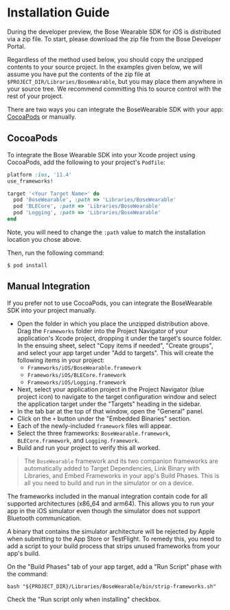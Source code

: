 # Installation Guide

During the developer preview, the Bose Wearable SDK for iOS is distributed via a zip file. To start, please download the zip file from the Bose Developer Portal.

Regardless of the method used below, you should copy the unzipped contents to your source project. In the examples given below, we will assume you have put the contents of the zip file at `$PROJECT_DIR/Libraries/BoseWearable`, but you may place them anywhere in your source tree. We recommend committing this to source control with the rest of your project.

There are two ways you can integrate the BoseWearable SDK with your app: [CocoaPods](https://cocoapods.org) or manually.

## CocoaPods

To integrate the Bose Wearable SDK into your Xcode project using CocoaPods, add the following to your project's `Podfile`:

```ruby
platform :ios, '11.4'
use_frameworks!

target '<Your Target Name>' do
  pod 'BoseWearable', :path => 'Libraries/BoseWearable'
  pod 'BLECore', :path => 'Libraries/BoseWearable'
  pod 'Logging', :path => 'Libraries/BoseWearable'
end
```

Note, you will need to change the `:path` value to match the installation location you chose above.

Then, run the following command:

```shell
$ pod install
```

## Manual Integration

If you prefer not to use CocoaPods, you can integrate the BoseWearable SDK into your project manually.

- Open the folder in which you place the unzipped distribution above. Drag the `Frameworks` folder into the Project Navigator of your application's Xcode project, dropping it under the target's source folder. In the ensuing sheet, select "Copy items if needed", "Create groups", and select your app target under "Add to targets". This will create the following items in your project:
    - `Frameworks/iOS/BoseWearable.framework`
    - `Frameworks/iOS/BLECore.framework`
    - `Frameworks/iOS/Logging.framework`
- Next, select your application project in the Project Navigator (blue project icon) to navigate to the target configuration window and select the application target under the "Targets" heading in the sidebar.
- In the tab bar at the top of that window, open the "General" panel.
- Click on the `+` button under the "Embedded Binaries" section.
- Each of the newly-included `framework` files will appear.
- Select the three frameworks: `BoseWearable.framework`, `BLECore.framework`, and `Logging.framework`.
- Build and run your project to verify this all worked.

> The `BoseWearable` framework and its two companion frameworks are automatically added to Target Dependencies, Link Binary with Libraries, and Embed Frameworks in your app's Build Phases. This is all you need to build and run in the simulator or on a device.

The frameworks included in the manual integration contain code for all supported architectures (x86_64 and arm64). This allows you to run your app in the iOS simulator even though the simulator does not support Bluetooth communication.

A binary that contains the simulator architecture will be rejected by Apple when submitting to the App Store or TestFlight. To remedy this, you need to add a script to your build process that strips unused frameworks from your app's build.

On the "Build Phases" tab of your app target, add a "Run Script" phase with the command:

```shell
bash "${PROJECT_DIR}/Libraries/BoseWearable/bin/strip-frameworks.sh"
```

Check the "Run script only when installing" checkbox.

